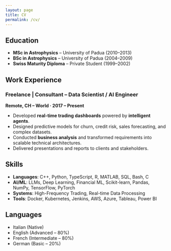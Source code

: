 ```yaml
---
layout: page
title: CV
permalink: /cv/
---
```


## Education  
- **MSc in Astrophysics** – University of Padua (2010–2013)  
- **BSc in Astrophysics** – University of Padua (2004–2009)  
- **Swiss Maturity Diploma** – Private Student (1999–2002)  

## Work Experience  
### Freelance | Consultant – Data Scientist / AI Engineer  
**Remote, CH – World · 2017 – Present**  
- Developed **real-time trading dashboards** powered by **intelligent agents**.  
- Designed predictive models for churn, credit risk, sales forecasting, and complex datasets.  
- Conducted **business analysis** and transformed requirements into scalable technical architectures.  
- Delivered presentations and reports to clients and stakeholders.  

## Skills  
- **Languages**: C++, Python, TypeScript, R, MATLAB, SQL, Bash, C  
- **AI/ML**: LLMs, Deep Learning, Financial ML, Scikit-learn, Pandas, NumPy, TensorFlow, PyTorch  
- **Systems**: High-Frequency Trading, Real-time Data Processing  
- **Tools**: Docker, Kubernetes, Jenkins, AWS, Azure, Tableau, Power BI  

## Languages  
- Italian (Native)  
- English (Advanced – 80%)  
- French (Intermediate – 80%)  
- German (Basic – 20%)  

